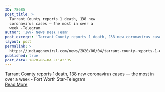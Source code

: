```yaml
---
ID: 78685
post_title: >
  Tarrant County reports 1 death, 138 new
  coronavirus cases — the most in over a
  week -Telegram
author: 'IGV- News Desk Team'
post_excerpt: 'Tarrant County reports 1 death, 138 new coronavirus cases — the most in over a week - Fort Worth Star-Telegram'
layout: post
permalink: >
  https://indiagoneviral.com/news/2020/06/04/tarrant-county-reports-1-death-138-new-coronavirus-cases-the-most-in-over-a-week-telegram/78685/india-gone-viral/
published: true
post_date: 2020-06-04 21:43:35
---
```

Tarrant County reports 1 death, 138 new coronavirus cases — the most in over a week - Fort Worth Star-Telegram<br/><a href="https://news.google.com/__i/rss/rd/articles/CBMiRGh0dHBzOi8vd3d3LnN0YXItdGVsZWdyYW0uY29tL25ld3MvY29yb25hdmlydXMvYXJ0aWNsZTI0MzI0MjYyNi5odG1s0gFEaHR0cHM6Ly9hbXAuc3Rhci10ZWxlZ3JhbS5jb20vbmV3cy9jb3JvbmF2aXJ1cy9hcnRpY2xlMjQzMjQyNjI2Lmh0bWw?oc=5" class="button purchase" rel="nofollow noopener noreferrer" target="_blank">Read More</a>